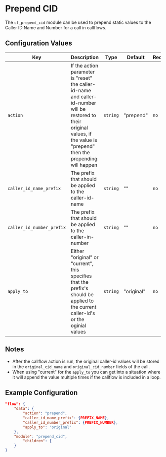 
# Prepend CID

The `cf_prepend_cid` module can be used to prepend static values to the Caller ID Name and Number for a call in callflows.

## Configuration Values

Key | Description | Type | Default | Required
--- | ----------- | ---- | ------- | --------
`action` | If the action parameter is "reset" the caller-id-name and caller-id-number will be restored to their original values, if the value is "prepend" then the prepending will happen | `string` | "prepend" | `no`
`caller_id_name_prefix` | The prefix that should be applied to the caller-id-name | `string` | "" | `no`
`caller_id_number_prefix` | The prefix that should be applied to the caller-in-number | `string` | "" | `no`
`apply_to` | Either "original" or "current", this specifies that the prefix's should be applied to the current caller-id's or the oginial values | `string` | "original" | `no`

## Notes

* After the callflow action is run, the original caller-id values will be stored in the `original_cid_name` and `original_cid_number` fields of the call.
* When using "current" for the `apply_to` you can get into a situation where it will append the value multiple times if the callflow is included in a loop.

## Example Configuration

```json
"flow": {
    "data": {
        "action": "prepend",
        "caller_id_name_prefix": {PREFIX_NAME},
        "caller_id_number_prefix": {PREFIX_NUMBER},
        "apply_to": "original"
    },
    "module": "prepend_cid",
        "children": {
    }
}
```
